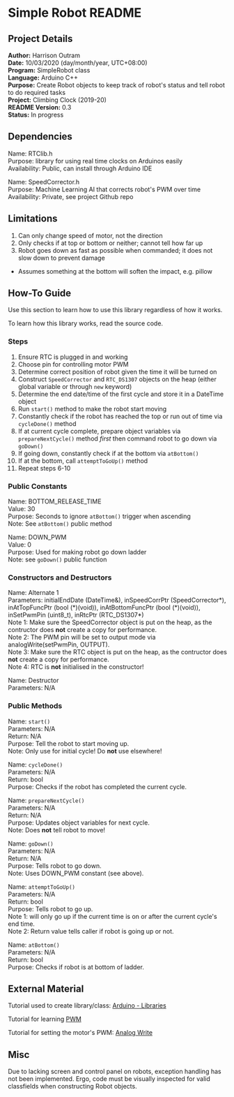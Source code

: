 # Simple Robot README

## Project Details

**Author:** Harrison Outram<br>
**Date:** 10/03/2020 (day/month/year, UTC+08:00)<br>
**Program:** SimpleRobot class<br>
**Language:** Arduino C++<br>
**Purpose:** Create Robot objects to keep track of robot's status and tell robot to do required tasks<br>
**Project:** Climbing Clock (2019-20)<br>
**README Version:** 0.3<br>
**Status:** In progress

## Dependencies

Name: RTClib.h<br>
Purpose: library for using real time clocks on Arduinos easily<br>
Availability: Public, can install through Arduino IDE

Name: SpeedCorrector.h<br>
Purpose: Machine Learning AI that corrects robot's PWM over time<br>
Availability: Private, see project Github repo

## Limitations

1. Can only change speed of motor, not the direction
2. Only checks if at top or bottom or neither; cannot tell how far up
3. Robot goes down as fast as possible when commanded; it does not slow down to prevent damage
   
  * Assumes something at the bottom will soften the impact, e.g. pillow

## How-To Guide

Use this section to learn how to use this library regardless of how it works.

To learn how this library works, read the source code.

### Steps

1. Ensure RTC is plugged in and working
2. Choose pin for controlling motor PWM
3. Determine correct position of robot given the time it will be turned on
4. Construct `SpeedCorrector` and `RTC_DS1307` objects on the heap (either global variable or through `new` keyword)
5. Determine the end date/time of the first cycle and store it in a DateTime object
6. Run `start()` method to make the robot start moving
7. Constantly check if the robot has reached the top or run out of time via `cycleDone()` method
8. If at current cycle complete, prepare object variables via `prepareNextCycle()` method *first* then command robot to go down via `goDown()`
9. If going down, constantly check if at the bottom via `atBottom()`
10. If at the bottom, call `attemptToGoUp()` method
11. Repeat steps 6-10

### Public Constants

Name: BOTTOM\_RELEASE\_TIME<br>
Value: 30<br>
Purpose: Seconds to ignore `atBottom()` trigger when ascending<br>
Note: See `atBottom()` public method

Name: DOWN\_PWM<br>
Value: 0<br>
Purpose: Used for making robot go down ladder<br>
Note: see `goDown()` public function

### Constructors and Destructors

Name: Alternate 1<br>
Parameters: initialEndDate (DateTime&), inSpeedCorrPtr (SpeedCorrector\*), inAtTopFuncPtr (bool (\*)(void)), inAtBottomFuncPtr (bool (\*)(void)), inSetPwmPin (uint8\_t), inRtcPtr (RTC\_DS1307\*)<br>
Note 1: Make sure the SpeedCorrector object is put on the heap, as the contructor does **not** create a copy for performance.<br>
Note 2: The PWM pin will be set to output mode via analogWrite(setPwmPin, OUTPUT).<br>
Note 3: Make sure the RTC object is put on the heap, as the contructor does **not** create a copy for performance.<br>
Note 4: RTC is **not** initialised in the constructor!

Name: Destructor<br>
Parameters: N/A

### Public Methods

Name: `start()`<br>
Parameters: N/A<br>
Return: N/A<br>
Purpose: Tell the robot to start moving up.<br>
Note: Only use for initial cycle! Do **not** use elsewhere!

Name: `cycleDone()`<br>
Parameters: N/A<br>
Return: bool<br>
Purpose: Checks if the robot has completed the current cycle.

Name: `prepareNextCycle()`<br>
Parameters: N/A<br>
Return: N/A<br>
Purpose: Updates object variables for next cycle.<br>
Note: Does **not** tell robot to move!

Name: `goDown()`<br>
Parameters: N/A<br>
Return: N/A<br>
Purpose: Tells robot to go down.<br>
Note: Uses DOWN\_PWM constant (see above).

Name: `attemptToGoUp()`<br>
Parameters: N/A<br>
Return: bool<br>
Purpose: Tells robot to go up.<br>
Note 1: will only go up if the current time is on or after the current cycle's end time.<br>
Note 2: Return value tells caller if robot is going up or not.

Name: `atBottom()`<br>
Parameters: N/A<br>
Return: bool<br>
Purpose: Checks if robot is at bottom of ladder.

## External Material

Tutorial used to create library/class: [Arduino - Libraries](https://www.arduino.cc/en/Hacking/LibraryTutorial)

Tutorial for learning [PWM](https://www.arduino.cc/en/Tutorial/PWM)

Tutorial for setting the motor's PWM: [Analog Write](https://www.arduino.cc/reference/en/language/functions/analog-io/analogwrite/)

## Misc

Due to lacking screen and control panel on robots, exception handling has not been implemented.
Ergo, code must be visually inspected for valid classfields when constructing Robot objects.
